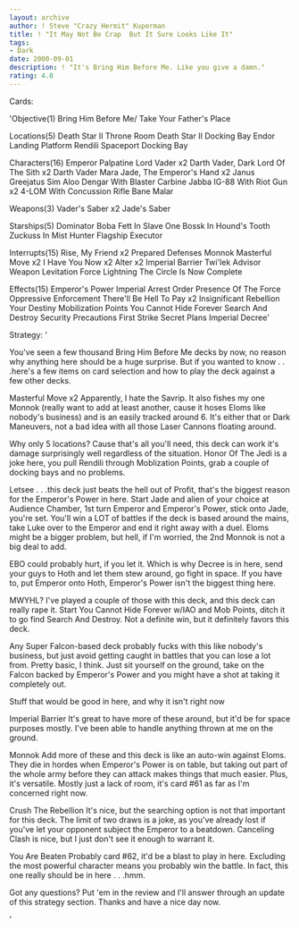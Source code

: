 ```yaml
---
layout: archive
author: ! Steve "Crazy Hermit" Kuperman
title: ! "It May Not Be Crap  But It Sure Looks Like It"
tags:
- Dark
date: 2000-09-01
description: ! "It's Bring Him Before Me. Like you give a damn."
rating: 4.0
---
```

Cards: 

'Objective(1)
Bring Him Before Me/ Take Your Father's Place

Locations(5)
Death Star II Throne Room
Death Star II Docking Bay
Endor Landing Platform
Rendili
Spaceport Docking Bay

Characters(16)
Emperor Palpatine
Lord Vader x2
Darth Vader, Dark Lord Of The Sith x2
Darth Vader
Mara Jade, The Emperor's Hand x2
Janus Greejatus
Sim Aloo
Dengar With Blaster Carbine
Jabba
IG-88 With Riot Gun x2
4-LOM With Concussion Rifle
Bane Malar

Weapons(3)
Vader's Saber x2
Jade's Saber

Starships(5)
Dominator
Boba Fett In Slave One
Bossk In Hound's Tooth
Zuckuss In Mist Hunter
Flagship Executor

Interrupts(15)
Rise, My Friend x2
Prepared Defenses
Monnok
Masterful Move x2
I Have You Now x2
Alter x2
Imperial Barrier
Twi'lek Advisor
Weapon Levitation
Force Lightning
The Circle Is Now Complete

Effects(15)
Emperor's Power
Imperial Arrest Order
Presence Of The Force
Oppressive Enforcement
There'll Be Hell To Pay x2
Insignificant Rebellion
Your Destiny
Mobilization Points
You Cannot Hide Forever
Search And Destroy
Security Precautions
First Strike
Secret Plans
Imperial Decree'

Strategy: '

You've seen a few thousand Bring Him Before Me decks by now, no reason why anything here should be a huge surprise. But if you wanted to know . . .here's a few items on card selection and how to play the deck against a few other decks.

Masterful Move x2 Apparently, I hate the Savrip. It also fishes my one Monnok (really want to add at least another, cause it hoses Eloms like nobody's business) and is an easily tracked around 6. It's either that or Dark Maneuvers, not a bad idea with all those Laser Cannons floating around.

Why only 5 locations? Cause that's all you'll need, this deck can work it's damage surprisingly well regardless of the situation. Honor Of The Jedi is a joke here, you pull Rendili through Moblization Points, grab a couple of docking bays and no problems.

Letsee . . .this deck just beats the hell out of Profit, that's the biggest reason for the Emperor's Power in here. Start Jade and alien of your choice at Audience Chamber, 1st turn Emperor and Emperor's Power, stick onto Jade, you're set. You'll win a LOT of battles if the deck is based around the mains, take Luke over to the Emperor and end it right away with a duel. Eloms might be a bigger problem, but hell, if I'm worried, the 2nd Monnok is not a big deal to add.

EBO could probably hurt, if you let it. Which is why Decree is in here, send your guys to Hoth and let them stew around, go fight in space. If you have to, put Emperor onto Hoth, Emperor's Power isn't the biggest thing here.

MWYHL? I've played a couple of those with this deck, and this deck can really rape it. Start You Cannot Hide Forever w/IAO and Mob Points, ditch it to go find Search And Destroy. Not a definite win, but it definitely favors this deck.

Any Super Falcon-based deck probably fucks with this like nobody's business, but just avoid getting caught in battles that you can lose a lot from. Pretty basic, I think. Just sit yourself on the ground, take on the Falcon backed by Emperor's Power and you might have a shot at taking it completely out.

Stuff that would be good in here, and why it isn't right now

Imperial Barrier It's great to have more of these around, but it'd be for space purposes mostly. I've been able to handle anything thrown at me on the ground.

Monnok Add more of these and this deck is like an auto-win against Eloms. They die in hordes when Emperor's Power is on table, but taking out part of the whole army before they can attack makes things that much easier. Plus, it's versatile. Mostly just a lack of room, it's card #61 as far as I'm concerned right now.

Crush The Rebellion It's nice, but the searching option is not that important for this deck. The limit of two draws is a joke, as you've already lost if you've let your opponent subject the Emperor to a beatdown. Canceling Clash is nice, but I just don't see it enough to warrant it.

You Are Beaten Probably card #62, it'd be a blast to play in here. Excluding the most powerful character means you probably win the battle. In fact, this one really should be in here . . .hmm.

Got any questions? Put 'em in the review and I'll answer through an update of this strategy section. Thanks and have a nice day now.

'